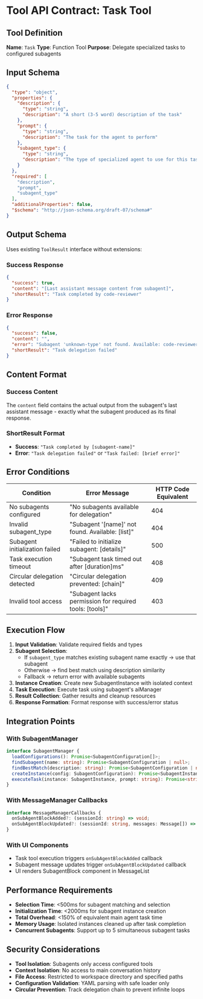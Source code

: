 # Tool API Contract: Task Tool

## Tool Definition

**Name**: `Task`
**Type**: Function Tool
**Purpose**: Delegate specialized tasks to configured subagents

## Input Schema

```json
{
  "type": "object",
  "properties": {
    "description": {
      "type": "string",
      "description": "A short (3-5 word) description of the task"
    },
    "prompt": {
      "type": "string", 
      "description": "The task for the agent to perform"
    },
    "subagent_type": {
      "type": "string",
      "description": "The type of specialized agent to use for this task"
    }
  },
  "required": [
    "description",
    "prompt", 
    "subagent_type"
  ],
  "additionalProperties": false,
  "$schema": "http://json-schema.org/draft-07/schema#"
}
```

## Output Schema

Uses existing `ToolResult` interface without extensions:

### Success Response
```json
{
  "success": true,
  "content": "[Last assistant message content from subagent]",
  "shortResult": "Task completed by code-reviewer"
}
```

### Error Response
```json
{
  "success": false,
  "content": "",
  "error": "Subagent 'unknown-type' not found. Available: code-reviewer, documentation-writer, test-generator",
  "shortResult": "Task delegation failed"
}
```

## Content Format

### Success Content
The `content` field contains the actual output from the subagent's last assistant message - exactly what the subagent produced as its final response.

### ShortResult Format
- **Success**: `"Task completed by [subagent-name]"`  
- **Error**: `"Task delegation failed"` or `"Task failed: [brief error]"`

## Error Conditions

| Condition | Error Message | HTTP Code Equivalent |
|-----------|---------------|---------------------|
| No subagents configured | "No subagents available for delegation" | 404 |
| Invalid subagent_type | "Subagent '[name]' not found. Available: [list]" | 404 |
| Subagent initialization failed | "Failed to initialize subagent: [details]" | 500 |
| Task execution timeout | "Subagent task timed out after [duration]ms" | 408 |
| Circular delegation detected | "Circular delegation prevented: [chain]" | 409 |
| Invalid tool access | "Subagent lacks permission for required tools: [tools]" | 403 |

## Execution Flow

1. **Input Validation**: Validate required fields and types
2. **Subagent Selection**: 
   - If `subagent_type` matches existing subagent name exactly → use that subagent
   - Otherwise → find best match using description similarity
   - Fallback → return error with available subagents
3. **Instance Creation**: Create new SubagentInstance with isolated context
4. **Task Execution**: Execute task using subagent's aiManager
5. **Result Collection**: Gather results and cleanup resources
6. **Response Formation**: Format response with success/error status

## Integration Points

### With SubagentManager
```typescript
interface SubagentManager {
  loadConfigurations(): Promise<SubagentConfiguration[]>;
  findSubagent(name: string): Promise<SubagentConfiguration | null>;
  findBestMatch(description: string): Promise<SubagentConfiguration | null>;
  createInstance(config: SubagentConfiguration): Promise<SubagentInstance>;
  executeTask(instance: SubagentInstance, prompt: string): Promise<string>;
}
```

### With MessageManager Callbacks
```typescript
interface MessageManagerCallbacks {
  onSubAgentBlockAdded?: (sessionId: string) => void;
  onSubAgentBlockUpdated?: (sessionId: string, messages: Message[]) => void;
}
```

### With UI Components
- Task tool execution triggers `onSubAgentBlockAdded` callback
- Subagent message updates trigger `onSubAgentBlockUpdated` callback
- UI renders SubagentBlock component in MessageList

## Performance Requirements

- **Selection Time**: <500ms for subagent matching and selection
- **Initialization Time**: <2000ms for subagent instance creation  
- **Total Overhead**: <150% of equivalent main agent task time
- **Memory Usage**: Isolated instances cleaned up after task completion
- **Concurrent Subagents**: Support up to 5 simultaneous subagent tasks

## Security Considerations

- **Tool Isolation**: Subagents only access configured tools
- **Context Isolation**: No access to main conversation history
- **File Access**: Restricted to workspace directory and specified paths
- **Configuration Validation**: YAML parsing with safe loader only
- **Circular Prevention**: Track delegation chain to prevent infinite loops